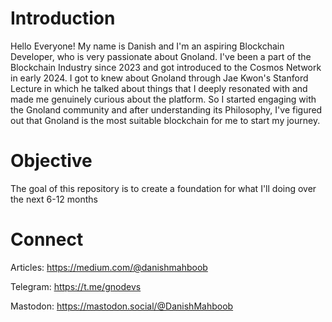 # Introduction
Hello Everyone! My name is Danish and I'm an aspiring Blockchain Developer, who is very passionate about Gnoland. I've been a part of the Blockchain Industry since 2023 and got introduced to the Cosmos Network in early 2024. I got to knew about Gnoland through Jae Kwon's Stanford Lecture in which he talked about things that I deeply resonated with and made me genuinely curious about the platform. So I started engaging with the Gnoland community and after understanding its Philosophy, I've figured out that Gnoland is the most suitable blockchain for me to start my journey.

# Objective
The goal of this repository is to create a foundation for what I'll doing over the next 6-12 months 

# Connect
Articles:
https://medium.com/@danishmahboob

Telegram:
https://t.me/gnodevs

Mastodon: https://mastodon.social/@DanishMahboob
